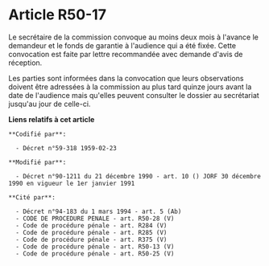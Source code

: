 # Article R50-17

Le secrétaire de la commission convoque au moins deux mois à l'avance le demandeur et le fonds de garantie à l'audience qui a
été fixée. Cette convocation est faite par lettre recommandée avec demande d'avis de réception.

Les parties sont informées dans la convocation que leurs observations doivent être adressées à la commission au plus tard
quinze jours avant la date de l'audience mais qu'elles peuvent consulter le dossier au secrétariat jusqu'au jour de celle-ci.

**Liens relatifs à cet article**

	**Codifié par**:

	  - Décret n°59-318 1959-02-23

	**Modifié par**:

	  - Décret n°90-1211 du 21 décembre 1990 - art. 10 () JORF 30 décembre 1990 en vigueur le 1er janvier 1991

	**Cité par**:

	  - Décret n°94-183 du 1 mars 1994 - art. 5 (Ab)
	  - CODE DE PROCEDURE PENALE - art. R50-28 (V)
	  - Code de procédure pénale - art. R284 (V)
	  - Code de procédure pénale - art. R285 (V)
	  - Code de procédure pénale - art. R375 (V)
	  - Code de procédure pénale - art. R50-13 (V)
	  - Code de procédure pénale - art. R50-25 (V)
